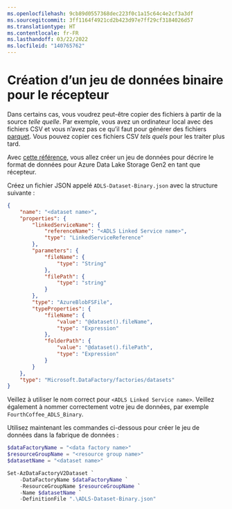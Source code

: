 ```yaml
---
ms.openlocfilehash: 9cb89d0557368dec223f0c1a15c64c4e2cf3a3df
ms.sourcegitcommit: 3ff1164f4921cd2b423d97e7ff29cf3184026d57
ms.translationtype: HT
ms.contentlocale: fr-FR
ms.lasthandoff: 03/22/2022
ms.locfileid: "140765762"
---
```

# <a name="creating-a-binary-dataset-for-sink"></a>Création d’un jeu de données binaire pour le récepteur

Dans certains cas, vous voudrez peut-être copier des fichiers à partir de la source *telle quelle*. Par exemple, vous avez un ordinateur local avec des fichiers CSV et vous n’avez pas ce qu’il faut pour générer des fichiers [parquet](https://docs.microsoft.com/fr-fr/azure/data-factory/supported-file-formats-and-compression-codecs#parquet-format). Vous pouvez copier ces fichiers CSV *tels quels* pour les traiter plus tard.

Avec [cette référence](https://docs.microsoft.com/fr-fr/azure/data-factory/connector-azure-data-lake-storage#dataset-properties), vous allez créer un jeu de données pour décrire le format de données pour Azure Data Lake Storage Gen2 en tant que récepteur.

Créez un fichier JSON appelé `ADLS-Dataset-Binary.json` avec la structure suivante :

```json
{
    "name": "<dataset name>",
    "properties": {
        "linkedServiceName": {
            "referenceName": "<ADLS Linked Service name>",
            "type": "LinkedServiceReference"
        },
        "parameters": {
            "fileName": {
                "type": "String"
            },
            "filePath": {
                "type": "string"
            }
        },
        "type": "AzureBlobFSFile",
        "typeProperties": {
            "fileName": {
                "value": "@dataset().fileName",
                "type": "Expression"
            },
            "folderPath": {
                "value": "@dataset().filePath",
                "type": "Expression"
            }
        }
    },
    "type": "Microsoft.DataFactory/factories/datasets"
}
```

Veillez à utiliser le nom correct pour `<ADLS Linked Service name>`.
Veillez également à nommer correctement votre jeu de données, par exemple `FourthCoffee_ADLS_Binary`.

Utilisez maintenant les commandes ci-dessous pour créer le jeu de données dans la fabrique de données :

```powershell
$dataFactoryName = "<data factory name>"
$resourceGroupName = "<resource group name>"
$datasetName = "<dataset name>"

Set-AzDataFactoryV2Dataset `
    -DataFactoryName $dataFactoryName `
    -ResourceGroupName $resourceGroupName `
    -Name $datasetName `
    -DefinitionFile ".\ADLS-Dataset-Binary.json"